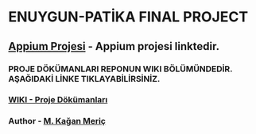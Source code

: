 # ENUYGUN-PATİKA FINAL PROJECT

## [Appium Projesi](https://github.com/mkaganm/Enuygun-Patika-Final-Project-Appium) - Appium projesi linktedir.


### PROJE DÖKÜMANLARI REPONUN WIKI BÖLÜMÜNDEDİR. AŞAĞIDAKİ LİNKE TIKLAYABİLİRSİNİZ. 
### [WIKI - Proje Dökümanları](https://github.com/mkaganm/Enuygun-Patika-Test-Automation-Bootcamp-Final-Project/wiki)

### Author - [M. Kağan Meriç](https://github.com/mkaganm)
